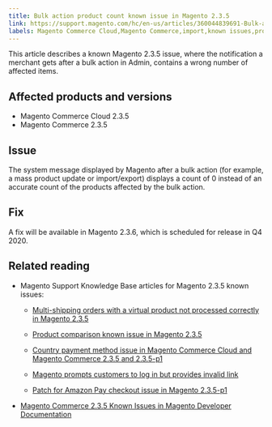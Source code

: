 ```yaml
---
title: Bulk action product count known issue in Magento 2.3.5
link: https://support.magento.com/hc/en-us/articles/360044839691-Bulk-action-product-count-known-issue-in-Magento-2-3-5
labels: Magento Commerce Cloud,Magento Commerce,import,known issues,product,export,2.3.5,mass update,bulk
---
```


This article describes a known Magento 2.3.5 issue, where the notification a merchant gets after a bulk action in Admin, contains a wrong number of affected items. 

 Affected products and versions
------------------------------

 
 * Magento Commerce Cloud 2.3.5
 * Magento Commerce 2.3.5
 
  Issue
------

 The system message displayed by Magento after a bulk action (for example, a mass product update or import/export) displays a count of 0 instead of an accurate count of the products affected by the bulk action.

 Fix
---

 A fix will be available in Magento 2.3.6, which is scheduled for release in Q4 2020.

 Related reading
---------------

 
 * Magento Support Knowledge Base articles for Magento 2.3.5 known issues: 
	 +  [Multi-shipping orders with a virtual product not processed correctly in Magento 2.3.5](https://support.magento.com/hc/en-us/articles/360044461831)
	
	 
	 + [Product comparison known issue in Magento 2.3.5](https://support.magento.com/hc/en-us/articles/360043970452)
	 +  [Country payment method issue in Magento Commerce Cloud and Magento Commerce 2.3.5 and 2.3.5-p1](https://support.magento.com/hc/en-us/articles/360043955991)
	
	 
	 +  [Magento prompts customers to log in but provides invalid link](https://support.magento.com/hc/en-us/articles/360043857372)
	
	 
	 +  [Patch for Amazon Pay checkout issue in Magento 2.3.5-p1](https://support.magento.com/hc/en-us/articles/360042646332) 
 * [Magento Commerce 2.3.5 Known Issues in Magento Developer Documentation](https://devdocs.magento.com/guides/v2.3/release-notes/release-notes-2-3-5-commerce.html#known-issues)
 
